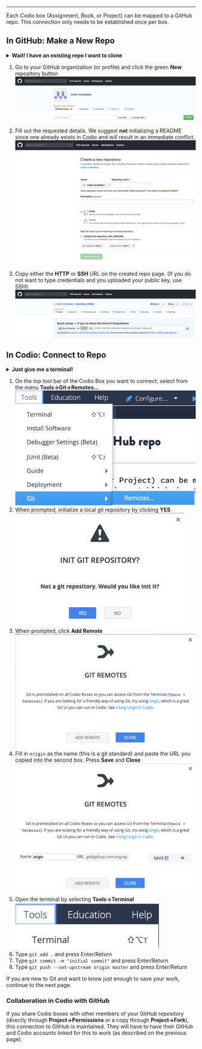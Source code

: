 ---------
Each Codio box (Assignment, Book, or Project) can be mapped to a GitHub repo. This connection only needs to be established once per box.

## In GitHub: Make a New Repo 

<details><summary><b>Wait! I have an existing repo I want to clone</b></summary>You can import a project from a GitHub repo [docs page here](https://docs.codio.com/project/projects/#creating-and-importing-a-project) and this connection is made during the importing process. If you are familiar with Git, skip the rest of this guide and just use the terminal as usual  by going to <code>Tools > Terminal</code>. </details>


1. Go to your GitHub organization (or profile) and click the green **New** repository button
![.guides/img/NewRepo](.guides/img/NewRepo.png)

1. Fill out the requested details. We suggest **not** initializing a README since one already exists in Codio and will result in an immediate conflict.
![.guides/img/RepoConfig](.guides/img/RepoConfig.png)

1. Copy either the **HTTP** or **SSH** URL on the created repo page. (If you do not want to type credentials and you uploaded your public key, use SSH).
![.guides/img/RepoURL](.guides/img/RepoURL.png)


## In Codio: Connect to Repo
<details><summary><b>Just give me a terminal!</b></summary> You can skip the rest of this guide and do your normal Git workflow via command line if you prefer. Open terminal by selecting <b>Tools->Terminal</b></details>



1. On the top tool bar of the Codio Box you want to connect, select from the menu **Tools->Git->Remotes...**
![.guides/img/RemoteMenu](.guides/img/RemoteMenu.png)
1. When prompted, initialize a local git repository by clicking **YES**
![.guides/img/gitInit](.guides/img/gitInit.png)
1. When prompted, click **Add Remote**
![.guides/img/RemoteConfig](.guides/img/RemoteConfig.png)
1. Fill in `origin` as the name (this is a git standard) and paste the URL you copied into the second box. Press **Save** and **Close**
![.guides/img/RemoteConfig2](.guides/img/RemoteConfig2.png)
1. Open the terminal by selecting **Tools->Terminal**
![.guides/img/terminal](.guides/img/terminal.png)
1. Type `git add .` and press Enter/Return
1. Type `git commit -m "initial commit"` and press Enter/Return
1. Type `git push --set-upstream origin master` and press Enter/Return

If you are new to Git and want to know just enough to save your work, continue to the next page.

### Collaboration in Codio with GitHub
If you share Codio boxes with other members of your GitHub repository (directly through **Project->Permissions** or a copy through **Project->Fork**), this connection to GitHub is maintained. They will have to have their GitHub and Codio accounts linked for this to work (as described on the previous page).